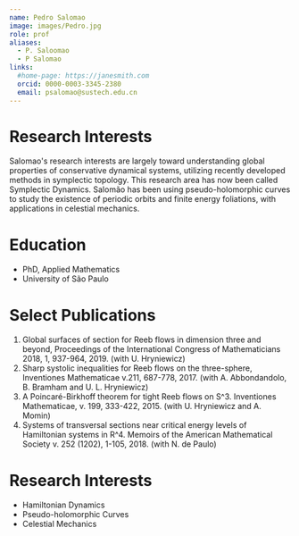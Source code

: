 ```yaml
---
name: Pedro Salomao
image: images/Pedro.jpg
role: prof
aliases:
  - P. Saloomao
  - P Salomao
links:
  #home-page: https://janesmith.com
  orcid: 0000-0003-3345-2380
  email: psalomao@sustech.edu.cn
---
```


# Research Interests

Salomao's research interests are largely toward understanding global properties of conservative dynamical systems, utilizing recently developed methods in symplectic topology. This research area has now been called Symplectic Dynamics. Salomão has been using pseudo-holomorphic curves to study the existence of periodic orbits and finite energy foliations, with applications in celestial mechanics.

# Education

- PhD, Applied Mathematics
- University of São Paulo

# Select Publications

1. Global surfaces of section for Reeb flows in dimension three and beyond, Proceedings of the International Congress of Mathematicians 2018, 1, 937-964, 2019. (with U. Hryniewicz)
1. Sharp systolic inequalities for Reeb flows on the three-sphere, Inventiones Mathematicae v.211, 687-778, 2017. (with A. Abbondandolo, B. Bramham and U. L. Hryniewicz)
1. A Poincaré-Birkhoff theorem for tight Reeb flows on S^3. Inventiones Mathematicae, v. 199, 333-422, 2015. (with U. Hryniewicz and A. Momin)
1. Systems of transversal sections near critical energy levels of Hamiltonian systems in R^4. Memoirs of the American Mathematical Society v. 252 (1202), 1-105, 2018. (with N. de Paulo)



# Research Interests

- Hamiltonian Dynamics
- Pseudo-holomorphic Curves
- Celestial Mechanics
